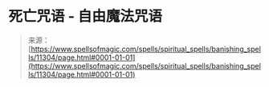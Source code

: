 <!--yml

category: 未分类

date: 2024-06-12 18:48:26

-->

# 死亡咒语 - 自由魔法咒语

> 来源：[https://www.spellsofmagic.com/spells/spiritual_spells/banishing_spells/11304/page.html#0001-01-01](https://www.spellsofmagic.com/spells/spiritual_spells/banishing_spells/11304/page.html#0001-01-01)
